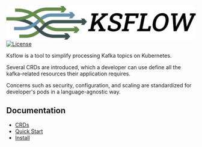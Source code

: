 ![Ksflow](images/ksflow-logo-3800x670-transparent.png)
[![License](https://img.shields.io/badge/License-Apache%202.0-blue.svg)](https://opensource.org/licenses/Apache-2.0)

Ksflow is a tool to simplify processing Kafka topics on Kubernetes.

Several CRDs are introduced, which a developer can use define all the kafka-related resources their application requires.

Concerns such as security, configuration, and scaling are standardized for developer's pods in a language-agnostic way.

## Documentation
- [CRDs](./docs/crds.md)
- [Quick Start](./docs/quick-start.md)
- [Install](./docs/install.md)
